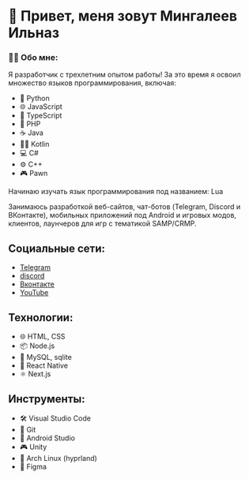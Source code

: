 # 👋 Привет, меня зовут Мингалеев Ильназ

### 👨‍💻 Обо мне: 
Я разработчик с трехлетним опытом работы! За это время я освоил множество языков программирования, включая:

- 🐍 Python
- 🌐 JavaScript
- 📜 TypeScript
- 🐘 PHP
- ☕ Java
- 🦸‍♂️ Kotlin
- 💻 C#
- ⚙️ C++
- 🎮 Pawn

Начинаю изучать язык программирования под названием: Lua

Занимаюсь разработкой веб-сайтов, чат-ботов (Telegram, Discord и ВКонтакте), мобильных приложений под Android и игровых модов, клиентов, лаунчеров для игр с тематикой SAMP/CRMP.

## Социальные сети:
- [Telegram](https://t.me/)
- [discord](https://discord.com/)
- [Вконтакте](https://vk.com/)
- [YouTube](https://youtube.com/)

## Технологии:
- 🌐 HTML, CSS
- 📦 Node.js
- 🐘 MySQL, sqlite
- 📱 React Native
- ⚛️ Next.js

## Инструменты:
- 🛠️ Visual Studio Code
- 🐛 Git
- 📱 Android Studio
- 🎮 Unity
- 🐧 Arch Linux (hyprland)
- 🎨 Figma

